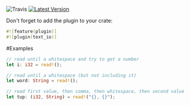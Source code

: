 ![Travis](https://travis-ci.org/oli-obk/rust-si.svg)
[![Latest Version](https://img.shields.io/crates/v/text_io.svg)](https://crates.io/crates/text_io)

Don't forget to add the plugin to your crate:

```rust
#![feature(plugin)]
#![plugin(text_io)]
```

#Examples

```rust
// read until a whitespace and try to get a number
let i: i32 = read!();

// read until a whitespace (but not including it)
let word: String = read!();

// read first value, then comma, then whitespace, then second value
let tup: (i32, String) = read!("{}, {}");
```
